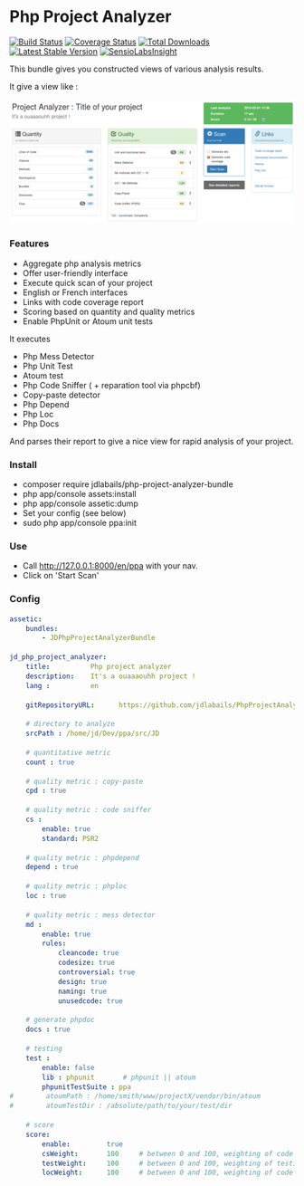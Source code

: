 # Php Project Analyzer 

[![Build Status](https://travis-ci.org/jdlabails/PhpProjectAnalyzerBundle.svg?branch=master)](https://travis-ci.org/jdlabails/PhpProjectAnalyzerBundle)
[![Coverage Status](https://coveralls.io/repos/jdlabails/php-project-analyzer-bundle/badge.png?branch=master)](https://coveralls.io/r/simkimsia/UtilityBehaviors?branch=master)
[![Total Downloads](https://poser.pugx.org/jdlabails/php-project-analyzer-bundle/d/total.png)](https://packagist.org/packages/jdlabails/php-project-analyzer-bundle)
[![Latest Stable Version](https://poser.pugx.org/jdlabails/php-project-analyzer-bundle/v/stable.png)](https://packagist.org/packages/jdlabails/php-project-analyzer-bundle)
[![SensioLabsInsight](https://insight.sensiolabs.com/projects/3b03dad9-01a6-4d9e-8cb5-72a2fc8190dc/mini.png)](https://insight.sensiolabs.com/projects/3b03dad9-01a6-4d9e-8cb5-72a2fc8190dc)

This bundle gives you constructed views of various analysis results.


It give a view like :

![](https://raw.githubusercontent.com/jdlabails/PhpProjectAnalyzer/master/ppaIndex.png)


### Features
 - Aggregate php analysis metrics
 - Offer user-friendly interface
 - Execute quick scan of your project
 - English or French interfaces
 - Links with code coverage report
 - Scoring based on quantity and quality metrics
 - Enable PhpUnit or Atoum unit tests


It executes
 - Php Mess Detector
 - Php Unit Test
 - Atoum test
 - Php Code Sniffer ( + reparation tool via phpcbf)
 - Copy-paste detector
 - Php Depend
 - Php Loc
 - Php Docs

And parses their report to give a nice view for rapid analysis of your project.

### Install
 - composer require jdlabails/php-project-analyzer-bundle
 - php app/console assets:install
 - php app/console assetic:dump
 - Set your config (see below)
 - sudo php app/console ppa:init

### Use
 - Call http://127.0.0.1:8000/en/ppa with your nav.
 - Click on 'Start Scan'

### Config

```yml
assetic:
    bundles:        
        - JDPhpProjectAnalyzerBundle

jd_php_project_analyzer:
    title:          Php project analyzer
    description:    It's a ouaaaouhh project !
    lang :          en

    gitRepositoryURL:      https://github.com/jdlabails/PhpProjectAnalyzerBundle

    # directory to analyze
    srcPath : /home/jd/Dev/ppa/src/JD

    # quantitative metric
    count : true

    # quality metric : copy-paste
    cpd : true

    # quality metric : code sniffer
    cs :
        enable: true
        standard: PSR2

    # quality metric : phpdepend
    depend : true

    # quality metric : phploc
    loc : true

    # quality metric : mess detector
    md :
        enable: true
        rules:
            cleancode: true
            codesize: true
            controversial: true
            design: true
            naming: true
            unusedcode: true

    # generate phpdoc
    docs : true

    # testing
    test :
        enable: false
        lib : phpunit       # phpunit || atoum
        phpunitTestSuite : ppa
#        atoumPath : /home/smith/www/projectX/vendor/bin/atoum
#        atoumTestDir : /absolute/path/to/your/test/dir

    # score
    score:
        enable:         true
        csWeight:       100     # between 0 and 100, weighting of code sniffer
        testWeight:     100     # between 0 and 100, weighting of testing
        locWeight:      100     # between 0 and 100, weighting of code coverage
        
```